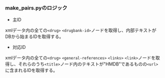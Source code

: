 ### make_pairs.pyのロジック

- 主ID

xmlデータ内の全ての`<drug>` `<drugbank-id>`ノードを取得し、内部テキストがDBから始まるIDを取得する。

- 対応ID

xmlデータ内の全ての`<drug>` `<general-references>` `<links>` `<link>`ノードを取得し、それらのうち`<title>`ノード内のテキストが"HMDB"であるものの`<url>`に含まれるIDを取得する。
